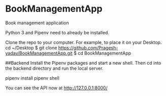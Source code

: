 # BookManagementApp
Book management application

Python 3 and Pipenv need to already be installed.

Clone the repo to your computer. For example, to place it on your Desktop.
cd ~/Desktop
$ git clone https://github.com/Pragesh-yadav/BookManagementApp.git
$ cd BookManagementApp

##Backend
Install the Pipenv packages and start a new shell. Then cd into the backend directory and run the local server.

pipenv install
pipenv shell

You can see the API now at http://127.0.0.1:8000/
